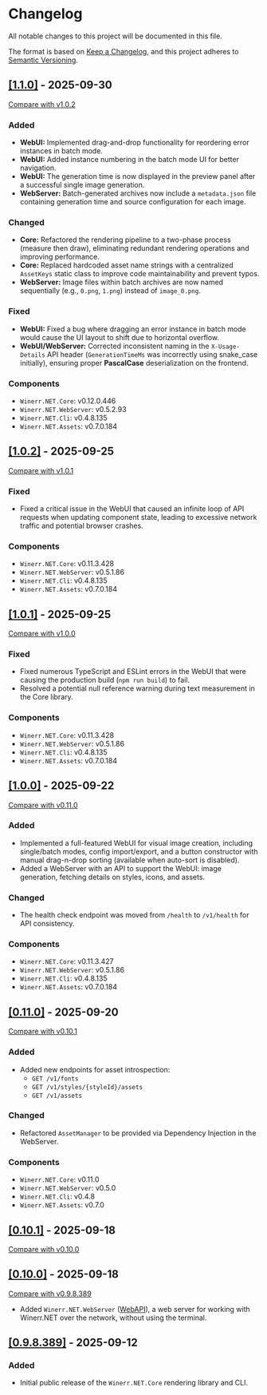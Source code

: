 # Changelog

All notable changes to this project will be documented in this file.

The format is based on [Keep a Changelog](https://keepachangelog.com/en/1.0.0/),
and this project adheres to [Semantic Versioning](https://semver.org/spec/v2.0.0.html).

## [[1.1.0]](https://github.com/DimaYastrebov/Winerr.NET/releases/tag/v1.1.0) - 2025-09-30
[Compare with v1.0.2](https://github.com/DimaYastrebov/Winerr.NET/compare/v1.0.2...v1.1.0)

### Added
- **WebUI:** Implemented drag-and-drop functionality for reordering error instances in batch mode.
- **WebUI:** Added instance numbering in the batch mode UI for better navigation.
- **WebUI:** The generation time is now displayed in the preview panel after a successful single image generation.
- **WebServer:** Batch-generated archives now include a `metadata.json` file containing generation time and source configuration for each image.

### Changed
- **Core:** Refactored the rendering pipeline to a two-phase process (measure then draw), eliminating redundant rendering operations and improving performance.
- **Core:** Replaced hardcoded asset name strings with a centralized `AssetKeys` static class to improve code maintainability and prevent typos.
- **WebServer:** Image files within batch archives are now named sequentially (e.g., `0.png`, `1.png`) instead of `image_0.png`.

### Fixed
- **WebUI:** Fixed a bug where dragging an error instance in batch mode would cause the UI layout to shift due to horizontal overflow.
- **WebUI/WebServer:** Corrected inconsistent naming in the `X-Usage-Details` API header (`GenerationTimeMs` was incorrectly using snake_case initially), ensuring proper **PascalCase** deserialization on the frontend.

### Components
- `Winerr.NET.Core`: v0.12.0.446
- `Winerr.NET.WebServer`: v0.5.2.93
- `Winerr.NET.Cli`: v0.4.8.135
- `Winerr.NET.Assets`: v0.7.0.184

## [[1.0.2]](https://github.com/DimaYastrebov/Winerr.NET/releases/tag/v1.0.2) - 2025-09-25
[Compare with v1.0.1](https://github.com/DimaYastrebov/Winerr.NET/compare/v1.0.1...v1.0.2)

### Fixed
- Fixed a critical issue in the WebUI that caused an infinite loop of API requests when updating component state, leading to excessive network traffic and potential browser crashes.

### Components
- `Winerr.NET.Core`: v0.11.3.428
- `Winerr.NET.WebServer`: v0.5.1.86
- `Winerr.NET.Cli`: v0.4.8.135
- `Winerr.NET.Assets`: v0.7.0.184

## [[1.0.1]](https://github.com/DimaYastrebov/Winerr.NET/releases/tag/v1.0.1) - 2025-09-25
[Compare with v1.0.0](https://github.com/DimaYastrebov/Winerr.NET/compare/v1.0.0...v1.0.1)

### Fixed
- Fixed numerous TypeScript and ESLint errors in the WebUI that were causing the production build (`npm run build`) to fail.
- Resolved a potential null reference warning during text measurement in the Core library.

### Components
- `Winerr.NET.Core`: v0.11.3.428
- `Winerr.NET.WebServer`: v0.5.1.86
- `Winerr.NET.Cli`: v0.4.8.135
- `Winerr.NET.Assets`: v0.7.0.184

## [[1.0.0]](https://github.com/DimaYastrebov/Winerr.NET/releases/tag/v1.0.0) - 2025-09-22
[Compare with v0.11.0](https://github.com/DimaYastrebov/Winerr.NET/compare/v0.11.0...v1.0.0)

### Added
- Implemented a full-featured WebUI for visual image creation, including single/batch modes, config import/export, and a button constructor with manual drag-n-drop sorting (available when auto-sort is disabled).
- Added a WebServer with an API to support the WebUI: image generation, fetching details on styles, icons, and assets.

### Changed
- The health check endpoint was moved from `/health` to `/v1/health` for API consistency.

### Components
- `Winerr.NET.Core`: v0.11.3.427
- `Winerr.NET.WebServer`: v0.5.1.86
- `Winerr.NET.Cli`: v0.4.8.135
- `Winerr.NET.Assets`: v0.7.0.184

## [[0.11.0]](https://github.com/DimaYastrebov/Winerr.NET/releases/tag/v0.11.0) - 2025-09-20
[Compare with v0.10.1](https://github.com/DimaYastrebov/Winerr.NET/compare/v0.10.1...v0.11.0)

### Added
- Added new endpoints for asset introspection:
    - `GET /v1/fonts`
    - `GET /v1/styles/{styleId}/assets`
    - `GET /v1/assets`

### Changed
- Refactored `AssetManager` to be provided via Dependency Injection in the WebServer.

### Components
- `Winerr.NET.Core`: v0.11.0
- `Winerr.NET.WebServer`: v0.5.0
- `Winerr.NET.Cli`: v0.4.8
- `Winerr.NET.Assets`: v0.7.0

## [[0.10.1]](https://github.com/DimaYastrebov/Winerr.NET/releases/tag/v0.10.1) - 2025-09-18
[Compare with v0.10.0](https://github.com/DimaYastrebov/Winerr.NET/compare/v0.10.0...v0.10.1)

## [[0.10.0]](https://github.com/DimaYastrebov/Winerr.NET/releases/tag/v0.10.0) - 2025-09-18
[Compare with v0.9.8.389](https://github.com/DimaYastrebov/Winerr.NET/compare/v0.9.8.389...v0.10.0)

- Added `Winerr.NET.WebServer` ([WebAPI](https://github.com/DimaYastrebov/Winerr.NET/issues/1)), a web server for working with Winerr.NET over the network, without using the terminal.

## [[0.9.8.389]](https://github.com/DimaYastrebov/Winerr.NET/releases/tag/0.9.8.389) - 2025-09-12

### Added
- Initial public release of the `Winerr.NET.Core` rendering library and CLI.
